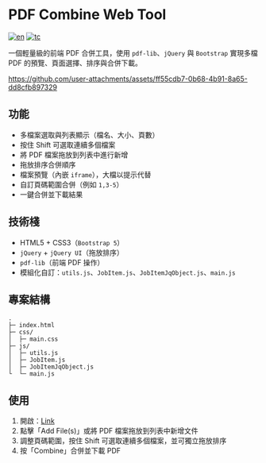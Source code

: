 # PDF Combine Web Tool
[![en](https://img.shields.io/badge/lang-en-red.svg)](https://github.com/enochwong3111/CombinePDFOnline/blob/main/README.md)
[![tc](https://img.shields.io/badge/lang-tc-blue.svg)](https://github.com/enochwong3111/CombinePDFOnline/blob/main/README.tc.md)

一個輕量級的前端 PDF 合併工具，使用 `pdf-lib`、`jQuery` 與 `Bootstrap` 實現多檔 PDF 的預覽、頁面選擇、排序與合併下載。

https://github.com/user-attachments/assets/ff55cdb7-0b68-4b91-8a65-dd8cfb897329

## 功能

- 多檔案選取與列表顯示（檔名、大小、頁數）
- 按住 Shift 可選取連續多個檔案
- 將 PDF 檔案拖放到列表中進行新增
- 拖放排序合併順序
- 檔案預覽（內嵌 `iframe`），大檔以提示代替
- 自訂頁碼範圍合併（例如 `1,3-5`）
- 一鍵合併並下載結果

## 技術棧

- HTML5 + CSS3（`Bootstrap 5`）
- `jQuery` + `jQuery UI`（拖放排序）
- `pdf-lib`（前端 PDF 操作）
- 模組化自訂：`utils.js`、`JobItem.js`、`JobItemJqObject.js`、`main.js`

## 專案結構

```
.
├─ index.html
├─ css/
│  ├─ main.css
├─ js/
│  ├─ utils.js
│  ├─ JobItem.js
│  ├─ JobItemJqObject.js
└  └─ main.js
```

## 使用

1. 開啟：<a href="https://enochwong3111.github.io/CombinePDFOnline/" target="_blank">Link</a>
2. 點擊「Add File(s)」或將 PDF 檔案拖放到列表中新增文件
3. 調整頁碼範圍，按住 Shift 可選取連續多個檔案，並可獨立拖放排序
4. 按「Combine」合併並下載 PDF
